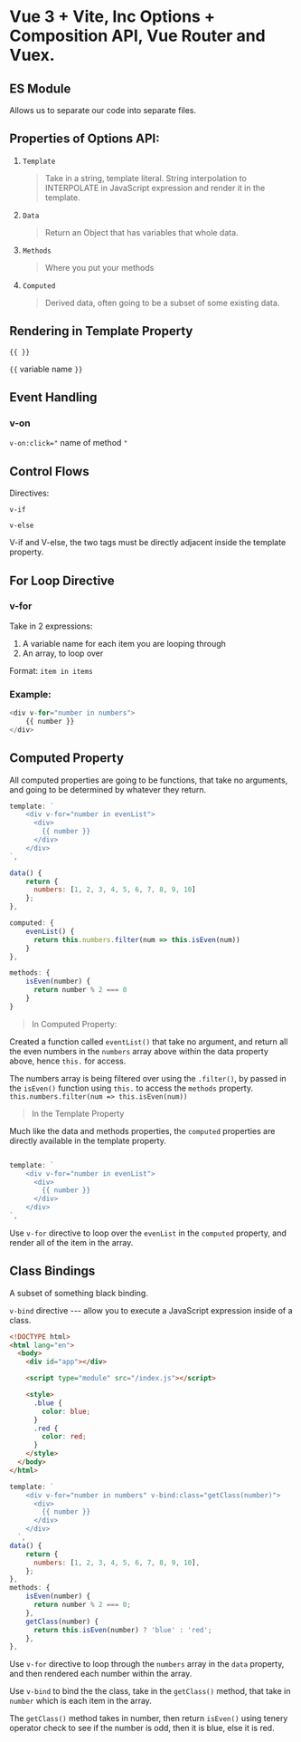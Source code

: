 # Vue 3 + Vite, Inc Options + Composition API, Vue Router and Vuex.

## ES Module

Allows us to separate our code into separate files.

## Properties of Options API:

1. `Template`
   > Take in a string, template literal.
   > String interpolation to INTERPOLATE in JavaScript expression and render it in the template.
2. `Data`
   > Return an Object that has variables that whole data.
3. `Methods`
   > Where you put your methods
4. `Computed`
   > Derived data, often going to be a subset of some existing data.

## Rendering in Template Property

`{{ }}`

`{{` variable name `}}`

## Event Handling

### v-on

`v-on:click="` name of method `"`

## Control Flows

Directives:

`v-if`

`v-else`

V-if and V-else, the two tags must be directly adjacent inside the template property.

## For Loop Directive

### v-for

Take in 2 expressions:

1. A variable name for each item you are looping through
2. An array, to loop over

Format: `item in items`

### Example:

```JavaScript
<div v-for="number in numbers">
    {{ number }}
</div>
```

## Computed Property

All computed properties are going to be functions, that take no arguments, and going to be determined by whatever they return.

```JavaScript
template: `
    <div v-for="number in evenList">
      <div>
        {{ number }}
      </div>
    </div>
`,

data() {
    return {
      numbers: [1, 2, 3, 4, 5, 6, 7, 8, 9, 10]
    };
},

computed: {
    evenList() {
      return this.numbers.filter(num => this.isEven(num))
    }
},

methods: {
    isEven(number) {
      return number % 2 === 0
    }
}
```

> In Computed Property:

Created a function called `eventList()` that take no argument, and return all the even numbers in the `numbers` array above within the data property above, hence `this.` for access.

The numbers array is being filtered over using the `.filter()`, by passed in the `isEven()` function using `this.` to access the `methods` property. `this.numbers.filter(num => this.isEven(num))`

> In the Template Property

Much like the data and methods properties, the `computed` properties are directly available in the template property.

```JavaScript

template: `
    <div v-for="number in evenList">
      <div>
        {{ number }}
      </div>
    </div>
`,
```

Use `v-for` directive to loop over the `evenList` in the `computed` property, and render all of the item in the array.

## Class Bindings

A subset of something black binding.

`v-bind` directive --- allow you to execute a JavaScript expression inside of a class.

```HTML
<!DOCTYPE html>
<html lang="en">
  <body>
    <div id="app"></div>

    <script type="module" src="/index.js"></script>

    <style>
      .blue {
        color: blue;
      }
      .red {
        color: red;
      }
    </style>
  </body>
</html>
```

```JavaScript
template: `
    <div v-for="number in numbers" v-bind:class="getClass(number)">
      <div>
        {{ number }}
      </div>
    </div>
  `,
data() {
    return {
      numbers: [1, 2, 3, 4, 5, 6, 7, 8, 9, 10],
    };
},
methods: {
    isEven(number) {
      return number % 2 === 0;
    },
    getClass(number) {
      return this.isEven(number) ? 'blue' : 'red';
    },
},
```

Use `v-for` directive to loop through the `numbers` array in the `data` property, and then rendered each number within the array.

Use `v-bind` to bind the the class, take in the `getClass()` method, that take in `number` which is each item in the array.

The `getClass()` method takes in number, then return `isEven()` using tenery operator check to see if the number is odd, then it is blue, else it is red.
